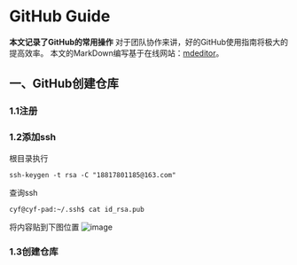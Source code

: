 # GitHub Guide
**本文记录了GitHub的常用操作**
对于团队协作来讲，好的GitHub使用指南将极大的提高效率。
本文的MarkDown编写基于在线网站：[mdeditor](https://www.mdeditor.com/)。
## 一、GitHub创建仓库
### 1.1注册
### 1.2添加ssh
根目录执行

    ssh-keygen -t rsa -C "18817801185@163.com"
查询ssh

    cyf@cyf-pad:~/.ssh$ cat id_rsa.pub
将内容贴到下图位置
![image](https://github.com/caoyanfeng/GitHubTest/master/images/add_ssh.png)
### 1.3创建仓库

